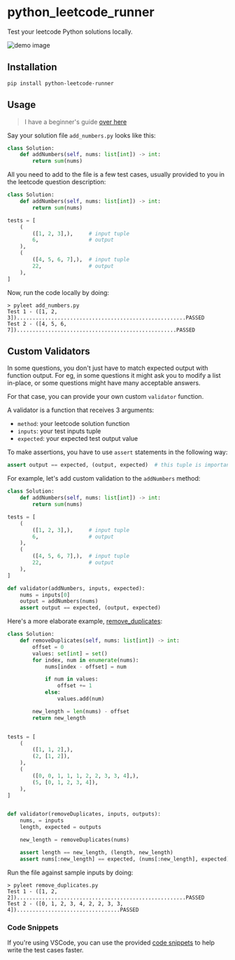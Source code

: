 # python_leetcode_runner

Test your leetcode Python solutions locally.

![demo image](https://user-images.githubusercontent.com/43412083/107806692-2b58fa80-6d8d-11eb-9b4b-137ca9792476.png)

## Installation

```console
pip install python-leetcode-runner
```

## Usage

> I have a beginner's guide [over here](https://dev.to/tusharsadhwani/ace-your-leetcode-preparations-40l)

Say your solution file `add_numbers.py` looks like this:

```python
class Solution:
    def addNumbers(self, nums: list[int]) -> int:
        return sum(nums)
```

All you need to add to the file is a few test cases, usually provided to you in the leetcode question description:

```python
class Solution:
    def addNumbers(self, nums: list[int]) -> int:
        return sum(nums)

tests = [
    (
        ([1, 2, 3],),     # input tuple
        6,                # output
    ),
    (
        ([4, 5, 6, 7],),  # input tuple
        22,               # output
    ),
]
```

Now, run the code locally by doing:

```console
> pyleet add_numbers.py
Test 1 - ([1, 2, 3])......................................................PASSED
Test 2 - ([4, 5, 6, 7])...................................................PASSED
```

## Custom Validators

In some questions, you don't just have to match expected output with function output. For eg, in some questions it might ask you to modify a list in-place, or some questions might have many acceptable answers.

For that case, you can provide your own custom `validator` function.

A validator is a function that receives 3 arguments:

- `method`: your leetcode solution function
- `inputs`: your test inputs tuple
- `expected`: your expected test output value

To make assertions, you have to use `assert` statements in the following way:

```python
assert output == expected, (output, expected)  # this tuple is important!
```

For example, let's add custom validation to the `addNumbers` method:

```python
class Solution:
    def addNumbers(self, nums: list[int]) -> int:
        return sum(nums)

tests = [
    (
        ([1, 2, 3],),     # input tuple
        6,                # output
    ),
    (
        ([4, 5, 6, 7],),  # input tuple
        22,               # output
    ),
]

def validator(addNumbers, inputs, expected):
    nums = inputs[0]
    output = addNumbers(nums)
    assert output == expected, (output, expected)
```

Here's a more elaborate example, [remove_duplicates](https://leetcode.com/problems/remove-duplicates-from-sorted-array/):

```python
class Solution:
    def removeDuplicates(self, nums: list[int]) -> int:
        offset = 0
        values: set[int] = set()
        for index, num in enumerate(nums):
            nums[index - offset] = num

            if num in values:
                offset += 1
            else:
                values.add(num)

        new_length = len(nums) - offset
        return new_length


tests = [
    (
        ([1, 1, 2],),
        (2, [1, 2]),
    ),
    (
        ([0, 0, 1, 1, 1, 2, 2, 3, 3, 4],),
        (5, [0, 1, 2, 3, 4]),
    ),
]


def validator(removeDuplicates, inputs, outputs):
    nums, = inputs
    length, expected = outputs

    new_length = removeDuplicates(nums)

    assert length == new_length, (length, new_length)
    assert nums[:new_length] == expected, (nums[:new_length], expected)
```

Run the file against sample inputs by doing:

```console
> pyleet remove_duplicates.py
Test 1 - ([1, 2, 2])......................................................PASSED
Test 2 - ([0, 1, 2, 3, 4, 2, 2, 3, 3, 4]).................................PASSED
```

### Code Snippets

If you're using VSCode, you can use the provided [code snippets](https://github.com/tusharsadhwani/python_leetcode_runner/blob/master/python.code-snippets) to help write the test cases faster.
